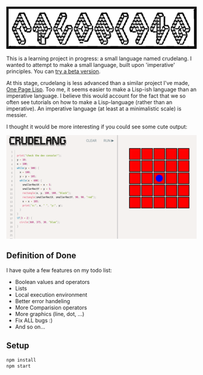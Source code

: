 ![](crudelang.png)

This is a learning project in progress: a small language named crudelang.
I wanted to attempt to make a small language, built upon 'imperative' principles.
You can [try a beta version](https://bergsans.github.io/crudelang/).

At this stage, crudelang is less advanced than a similar project
I've made, [One Page Lisp](https://github.com/bergsans/one-page-lisp). Too me,
it seems easier to make a Lisp-ish language than an imperative language.
I believe this would account for the fact that we so often see tutorials on how to make
a Lisp-language (rather than an imperative). An imperative language (at least
at a minimalistic scale) is messier.

I thought it would be more interesting if you could see some cute output:

![](app-screenshot.png)


## Definition of Done

I have quite a few features on my todo list:

* Boolean values and operators
* Lists
* Local execution environment
* Better error handeling
* More Comparision operators
* More graphics (line, dot, ...)
* Fix ALL bugs :)
* And so on...

## Setup

```
npm install
npm start
```
